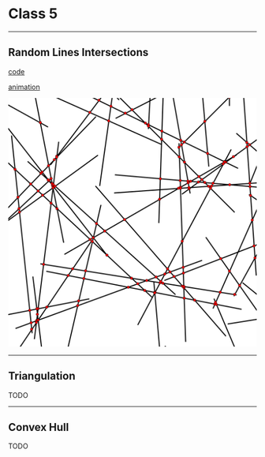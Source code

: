 # Class 5

---

## Random Lines Intersections

[code](https://github.com/examon/iv122_math_code/blob/d53165d3c777784b1f24363bd0378e3dc81fee2c/class_5/code/line_intersactions.py#L87)

[animation](https://github.com/examon/iv122_math_code/blob/master/class_5/code/img/line_intersections_animate.svg)

![lines](code/img/line_intersections.svg)

---

## Triangulation

TODO

---

## Convex Hull

TODO
